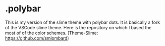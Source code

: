 # .polybar
This is my version of the slime theme with polybar dots.
It is basically a fork of the VSCode slime theme.
Here is the repository on which I based the most of of the color schemes. (Theme-Slime: https://github.com/smlombard)

